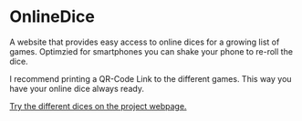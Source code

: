 # OnlineDice

A website that provides easy access to online dices for a growing list of games. Optimzied for smartphones you can shake your phone to re-roll the dice. 

I recommend printing a QR-Code Link to the different games. This way you have your online dice always ready.

[Try the different dices on the project webpage.](https://severinaklingler.github.io/onlinedice/)

